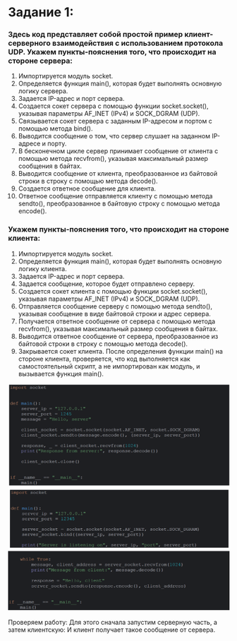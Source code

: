 # Задание 1: 
### Здесь код представляет собой простой пример клиент-серверного взаимодействия с использованием протокола UDP. Укажем пункты-пояснения того, что происходит на стороне сервера: 
1. Импортируется модуль socket. 
2. Определяется функция main(), которая будет выполнять основную логику сервера. 
3. Задается IP-адрес и порт сервера. 
4. Создается сокет сервера с помощью функции socket.socket(), указывая параметры AF_INET (IPv4) и SOCK_DGRAM (UDP). 
5. Связывается сокет сервера с заданным IP-адресом и портом с помощью метода bind(). 
6. Выводится сообщение о том, что сервер слушает на заданном IP-адресе и порту. 
7. В бесконечном цикле сервер принимает сообщение от клиента с помощью метода recvfrom(), указывая максимальный размер сообщения в байтах. 
8. Выводится сообщение от клиента, преобразованное из байтовой строки в строку с помощью метода decode(). 
9. Создается ответное сообщение для клиента. 
10. Ответное сообщение отправляется клиенту с помощью метода sendto(), преобразованное в байтовую строку с помощью метода encode().

### Укажем пункты-пояснения того, что происходит на стороне клиента: 
1. Импортируется модуль socket. 
2. Определяется функция main(), которая будет выполнять основную логику клиента. 
3. Задается IP-адрес и порт сервера. 
4. Задается сообщение, которое будет отправлено серверу. 
5. Создается сокет клиента с помощью функции socket.socket(), указывая параметры AF_INET (IPv4) и SOCK_DGRAM (UDP). 
6. Отправляется сообщение серверу с помощью метода sendto(), указывая сообщение в виде байтовой строки и адрес сервера. 
7. Получается ответное сообщение от сервера с помощью метода recvfrom(), указывая максимальный размер сообщения в байтах. 
8. Выводится ответное сообщение от сервера, преобразованное из байтовой строки в строку с помощью метода decode(). 
9. Закрывается сокет клиента. После определения функции main() на стороне клиента, проверяется, что код выполняется как самостоятельный скрипт, а не импортирован как модуль, и вызывается функция main().

![img.png](..%2Fimg%2Flw1%2Fimg.png)
![img_1.png](..%2Fimg%2Flw1%2Fimg_1.png)
![img_2.png](..%2Fimg%2Flw1%2Fimg_2.png)

Проверяем работу: Для этого сначала запустим серверную часть, а затем клиентскую:
И клиент получает такое сообщение от сервера.
